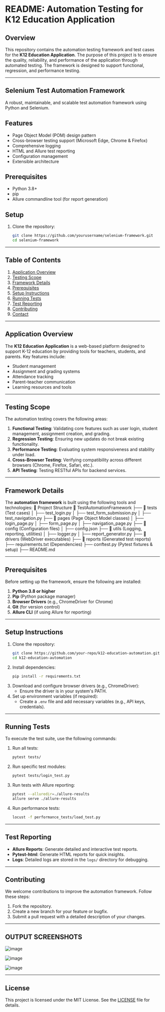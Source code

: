 # README: Automation Testing for K12 Education Application

## Overview
This repository contains the automation testing framework and test cases for the **K12 Education Application**. The purpose of this project is to ensure the quality, reliability, and performance of the application through automated testing. The framework is designed to support functional, regression, and performance testing.

---

## Selenium Test Automation Framework

A robust, maintainable, and scalable test automation framework using Python and Selenium.

## Features

- Page Object Model (POM) design pattern
- Cross-browser testing support (Microsoft Edge, Chrome & Firefox)
- Comprehensive logging
- HTML and Allure test reporting
- Configuration management
- Extensible architecture

## Prerequisites

- Python 3.8+
- pip
- Allure commandline tool (for report generation)

## Setup

1. Clone the repository:
   ```bash
   git clone https://github.com/yourusername/selenium-framework.git
   cd selenium-framework

---
## Table of Contents
1. [Application Overview](#application-overview)
2. [Testing Scope](#testing-scope)
3. [Framework Details](#framework-details)
4. [Prerequisites](#prerequisites)
5. [Setup Instructions](#setup-instructions)
6. [Running Tests](#running-tests)
7. [Test Reporting](#test-reporting)
8. [Contributing](#contributing)
9. [Contact](#contact)

---

## Application Overview
The **K12 Education Application** is a web-based platform designed to support K-12 education by providing tools for teachers, students, and parents. Key features include:
- Student management
- Assignment and grading systems
- Attendance tracking
- Parent-teacher communication
- Learning resources and tools

---

## Testing Scope
The automation testing covers the following areas:
1. **Functional Testing**: Validating core features such as user login, student management, assignment creation, and grading.
2. **Regression Testing**: Ensuring new updates do not break existing functionality.
3. **Performance Testing**: Evaluating system responsiveness and stability under load.
4. **Cross-Browser Testing**: Verifying compatibility across different browsers (Chrome, Firefox, Safari, etc.).
5. **API Testing**: Testing RESTful APIs for backend services.

---

## Framework Details
The **automation framework** is built using the following tools and technologies:
📁 Project Structure
📁 TestAutomationFramework
├── 📁 tests (Test cases)
│ ├── test_login.py
│ ├── test_form_submission.py
│ ├── test_navigation.py
├── 📁 pages (Page Object Model classes)
│ ├── login_page.py
│ ├── form_page.py
│ ├── navigation_page.py
├── 📁 config (Configuration files)
│ ├── config.json
├── 📁 utils (Logging, reporting, utilities)
│ ├── logger.py
│ ├── report_generator.py
├── 📁 drivers (WebDriver executables)
├── 📁 reports (Generated test reports)
├── requirements.txt (Dependencies)
├── conftest.py (Pytest fixtures & setup)
├── README.md

---

## Prerequisites
Before setting up the framework, ensure the following are installed:
1. **Python 3.8 or higher**
2. **Pip** (Python package manager)
3. **Browser Drivers** (e.g., ChromeDriver for Chrome)
4. **Git** (for version control)
5. **Allure CLI** (if using Allure for reporting)

---

## Setup Instructions
1. Clone the repository:
   ```bash
   git clone https://github.com/your-repo/k12-education-automation.git
   cd k12-education-automation
   ```
2. Install dependencies:
   ```bash
   pip install -r requirements.txt
   ```
3. Download and configure browser drivers (e.g., ChromeDriver):
   - Ensure the driver is in your system's PATH.
4. Set up environment variables (if required):
   - Create a `.env` file and add necessary variables (e.g., API keys, credentials).

---

## Running Tests
To execute the test suite, use the following commands:
1. Run all tests:
   ```bash
   pytest tests/
   ```
2. Run specific test modules:
   ```bash
   pytest tests/login_test.py
   ```
3. Run tests with Allure reporting:
   ```bash
   pytest --alluredir=./allure-results
   allure serve ./allure-results
   ```
4. Run performance tests:
   ```bash
   locust -f performance_tests/load_test.py
   ```

---

## Test Reporting
- **Allure Reports**: Generate detailed and interactive test reports.
- **Pytest-html**: Generate HTML reports for quick insights.
- **Logs**: Detailed logs are stored in the `logs/` directory for debugging.

---

## Contributing
We welcome contributions to improve the automation framework. Follow these steps:
1. Fork the repository.
2. Create a new branch for your feature or bugfix.
3. Submit a pull request with a detailed description of your changes.

---

## OUTPUT SCREENSHOTS

![image](https://github.com/user-attachments/assets/74e60df8-3be2-4444-aee1-2dbd6ab44422)

![image](https://github.com/user-attachments/assets/ab3ff28b-717c-47bc-ba1e-c623ab81ab0b)

![image](https://github.com/user-attachments/assets/773906a1-5b86-432f-aada-8842179b6d78)


---

## License
This project is licensed under the MIT License. See the [LICENSE](LICENSE) file for details.

